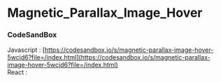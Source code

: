 # Magnetic_Parallax_Image_Hover

### CodeSandBox

Javascript : [https://codesandbox.io/s/magnetic-parallax-image-hover-5wcjd6?file=/index.html](https://codesandbox.io/s/magnetic-parallax-image-hover-5wcjd6?file=/index.html) \
React : []()
